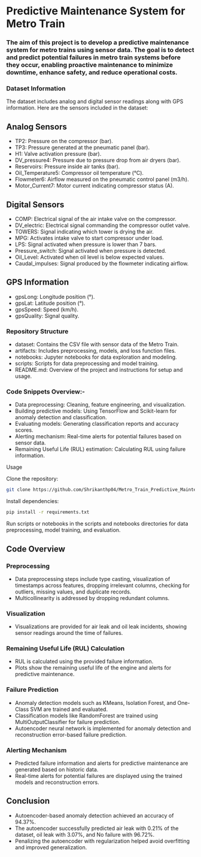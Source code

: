 # Predictive Maintenance System for Metro Train

### The aim of this project is to develop a predictive maintenance system for metro trains using sensor data. The goal is to detect and predict potential failures in metro train systems before they occur, enabling proactive maintenance to minimize downtime, enhance safety, and reduce operational costs.

### Dataset Information
The dataset includes analog and digital sensor readings along with GPS information. Here are the sensors included in the dataset:

## Analog Sensors
* TP2: Pressure on the compressor (bar).
* TP3: Pressure generated at the pneumatic panel (bar).
* H1: Valve activation pressure (bar).
* DV_pressure4: Pressure due to pressure drop from air dryers (bar).
* Reservoirs: Pressure inside air tanks (bar).
* Oil_Temperature5: Compressor oil temperature (°C).
* Flowmeter6: Airflow measured on the pneumatic control panel (m3/h).
* Motor_Current7: Motor current indicating compressor status (A).
## Digital Sensors
* COMP: Electrical signal of the air intake valve on the compressor.
* DV_electric: Electrical signal commanding the compressor outlet valve.
* TOWERS: Signal indicating which tower is drying the air.
* MPG: Activates intake valve to start compressor under load.
* LPS: Signal activated when pressure is lower than 7 bars.
* Pressure_switch: Signal activated when pressure is detected.
* Oil_Level: Activated when oil level is below expected values.
* Caudal_impulses: Signal produced by the flowmeter indicating airflow.
## GPS Information
* gpsLong: Longitude position (°).
* gpsLat: Latitude position (°).
* gpsSpeed: Speed (km/h).
* gpsQuality: Signal quality.

### Repository Structure
* dataset: Contains the CSV file with sensor data of the Metro Train.
* artifacts: Includes preprocessing, models, and loss function files.
* notebooks: Jupyter notebooks for data exploration and modeling.
* scripts: Scripts for data preprocessing and model training.
* README.md: Overview of the project and instructions for setup and usage.

### Code Snippets Overview:- 
- Data preprocessing: Cleaning, feature engineering, and visualization.
- Building predictive models: Using TensorFlow and Scikit-learn for anomaly detection and classification.
- Evaluating models: Generating classification reports and accuracy scores.
- Alerting mechanism: Real-time alerts for potential failures based on sensor data.
- Remaining Useful Life (RUL) estimation: Calculating RUL using failure information.

Usage

Clone the repository:
```bash
git clone https://github.com/Shrikanthp04/Metro_Train_Predictive_Maintenance_System.git
```
Install dependencies:
```bash
pip install -r requirements.txt
```
Run scripts or notebooks in the scripts and notebooks directories for data preprocessing, model training, and evaluation.

## Code Overview

### Preprocessing
- Data preprocessing steps include type casting, visualization of timestamps across features, dropping irrelevant columns, checking for outliers, missing values, and duplicate records.
- Multicollinearity is addressed by dropping redundant columns.

### Visualization
- Visualizations are provided for air leak and oil leak incidents, showing sensor readings around the time of failures.

### Remaining Useful Life (RUL) Calculation
- RUL is calculated using the provided failure information.
- Plots show the remaining useful life of the engine and alerts for predictive maintenance.

### Failure Prediction
- Anomaly detection models such as KMeans, Isolation Forest, and One-Class SVM are trained and evaluated.
- Classification models like RandomForest are trained using MultiOutputClassifier for failure prediction.
- Autoencoder neural network is implemented for anomaly detection and reconstruction error-based failure prediction.

### Alerting Mechanism
- Predicted failure information and alerts for predictive maintenance are generated based on historic data.
- Real-time alerts for potential failures are displayed using the trained models and reconstruction errors.

## Conclusion
- Autoencoder-based anomaly detection achieved an accuracy of 94.37%.
- The autoencoder successfully predicted air leak with 0.21% of the dataset, oil leak with 3.07%, and No failure with 96.72%.
- Penalizing the autoencoder with regularization helped avoid overfitting and improved generalization.
